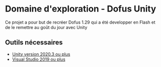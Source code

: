 # Domaine d'exploration - Dofus Unity

Ce projet a pour but de recréer Dofus 1.29 qui a été developper en Flash et de le remettre au goût du jour avec Unity

## Outils nécessaires

- [Unity version 2020.3 ou plus](https://unity.com/fr)
- [Visual Studio 2019 ou plus](https://visualstudio.microsoft.com/fr/vs/)

